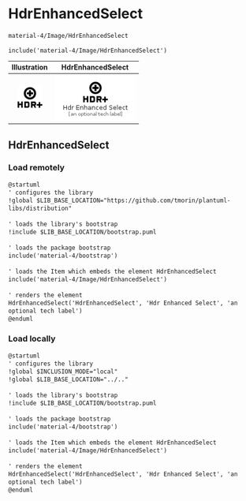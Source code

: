 # HdrEnhancedSelect


```text
material-4/Image/HdrEnhancedSelect
```

```text
include('material-4/Image/HdrEnhancedSelect')
```



| Illustration | HdrEnhancedSelect |
| :---: | :---: |
| ![illustration for Illustration](../../material-4/Image/HdrEnhancedSelect.png) | ![illustration for HdrEnhancedSelect](../../material-4/Image/HdrEnhancedSelect.Local.png) |




## HdrEnhancedSelect

### Load remotely
```plantuml
@startuml
' configures the library
!global $LIB_BASE_LOCATION="https://github.com/tmorin/plantuml-libs/distribution"

' loads the library's bootstrap
!include $LIB_BASE_LOCATION/bootstrap.puml

' loads the package bootstrap
include('material-4/bootstrap')

' loads the Item which embeds the element HdrEnhancedSelect
include('material-4/Image/HdrEnhancedSelect')

' renders the element
HdrEnhancedSelect('HdrEnhancedSelect', 'Hdr Enhanced Select', 'an optional tech label')
@enduml
```

### Load locally
```plantuml
@startuml
' configures the library
!global $INCLUSION_MODE="local"
!global $LIB_BASE_LOCATION="../.."

' loads the library's bootstrap
!include $LIB_BASE_LOCATION/bootstrap.puml

' loads the package bootstrap
include('material-4/bootstrap')

' loads the Item which embeds the element HdrEnhancedSelect
include('material-4/Image/HdrEnhancedSelect')

' renders the element
HdrEnhancedSelect('HdrEnhancedSelect', 'Hdr Enhanced Select', 'an optional tech label')
@enduml
```

